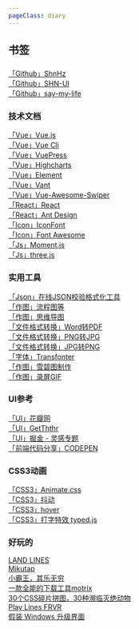 ```yaml
---
pageClass: diary
---
```


## 书签

### 
[「Github」ShnHz](https://github.com/ShnHz) <br>
[「Github」SHN-UI](https://shnhz.github.io/shn-ui/#/component/installation) <br>
[「Github」say-my-life](https://shnhz.github.io/say-my-life/) <br>

### 技术文档
[「Vue」Vue.js](https://cn.vuejs.org/v2/api/) <br>
[「Vue」Vue Cli](https://cli.vuejs.org/zh/) <br>
[「Vue」VuePress](https://vuepress.vuejs.org/zh/config/#%E5%9F%BA%E6%9C%AC%E9%85%8D%E7%BD%AE) <br>
[「Vue」Highcharts](https://www.highcharts.com.cn/) <br>
[「Vue」Element](https://element.eleme.io/#/zh-CN/component/installation) <br>
[「Vue」Vant](https://youzan.github.io/vant/?source=vuejsorg#/zh-CN/intro) <br>
[「Vue」Vue-Awesome-Swiper](https://github.com/surmon-china/vue-awesome-swiper) <br>
[「React」React](https://react.docschina.org/) <br>
[「React」Ant Design](https://ant.design/docs/react/introduce-cn) <br>
[「Icon」IconFont](https://www.iconfont.cn/) <br>
[「Icon」Font Awesome](http://www.fontawesome.com.cn/faicons/) <br>
[「Js」Moment.js](http://momentjs.cn/) <br>
[「Js」three.js](https://threejs.org/) <br>

### 实用工具
[「Json」在线JSON校验格式化工具](https://www.bejson.com/) <br>
[「作图」流程图等](https://www.processon.com/) <br>
[「作图」思维导图](https://zhimap.com/auth) <br>
[「文件格式转换」Word转PDF](https://smallpdf.com/cn/word-to-pdf) <br>
[「文件格式转换」PNG转JPG](https://png2jpg.com/zh/) <br>
[「文件格式转换」JPG转PNG](https://jpg2png.com/zh/) <br>
[「字体」Transfonter](https://transfonter.org/) <br>
[「作图」雪碧图制作](https://alloyteam.github.io/gopng/) <br>
[「作图」录屏GIF](https://github.com/NickeManarin/ScreenToGif) <br>

### UI参考
[「UI」花瓣网](https://huaban.com/) <br>
[「UI」GetThthr](http://www.invisionapp.com/inside-design/design-resources/tethr/) <br>
[「UI」掘金 - 灵感专题](https://juejin.im/post/5d10360b6fb9a07eb94f9687) <br>
[「前端代码分享」CODEPEN](https://codepen.io/popular/pens) <br>
### CSS3动画
[「CSS3」Animate.css](https://daneden.github.io/animate.css/) <br>
[「CSS3」抖动](http://elrumordelaluz.github.io/csshake/) <br>
[「CSS3」hover](http://ianlunn.github.io/Hover/) <br>
[「CSS3」打字特效 typed.js](https://github.com/mattboldt/typed.js) <br>
### 好玩的
[LAND LINES](https://lines.chromeexperiments.com/) <br>
[Mikutap](https://aidn.jp/mikutap/) <br>
[小霸王，其乐无穷](https://www.yikm.net/) <br>
[一款全能的下载工具motrix](https://motrix.app/zh-CN) <br>
[30个CSS碎片拼图，30种濒临灭绝动物](http://www.webhek.com/misc-res/species-in-pieces/#) <br>
[Play Lines FRVR](https://lines.frvr.com/) <br>
[假装 Windows 升级界面](http://fakeupdate.net/) <br>

